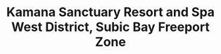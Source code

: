 ---
addr: ' West District, Subic Bay Freeport Zone'
city: Zambales
country: Philippines
description: West District, Subic Bay Freeport Zone 2222 Subic Zambales
id: 4d5cb2ef775f8cfa9959b9e0
lat: 14.772313775656068
lng: 120.25803998616938
title: Kamana Sanctuary Resort and Spa West District, Subic Bay Freeport Zone
venue: Kamana Sanctuary Resort and Spa
---